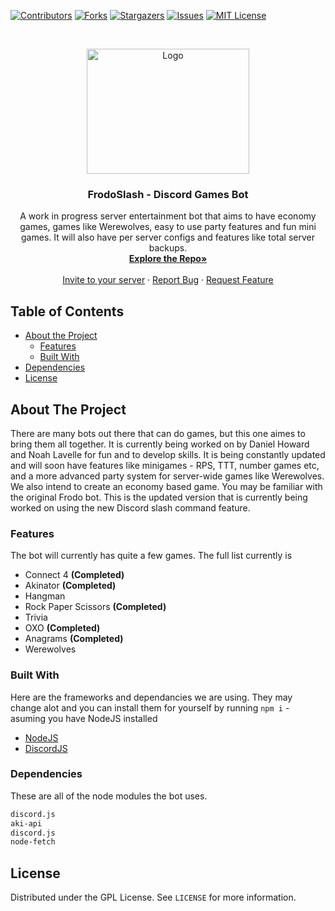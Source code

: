 
[![Contributors][contributors-shield]][contributors-url]
[![Forks][forks-shield]][forks-url]
[![Stargazers][stars-shield]][stars-url]
[![Issues][issues-shield]][issues-url]
[![MIT License][license-shield]][license-url]


<br />
<p align="center">
  <a href="https://github.com/NoahLavelle/Frodo">
    <img src="https://i.imgur.com/VZSq2qr.png" alt="Logo" width="260" height="200">
  </a>

<h3 align="center">FrodoSlash - Discord Games Bot</h3>

<p align="center">
    A work in progress server entertainment bot that aims to have economy games, games like Werewolves, easy to use party features and fun mini games. It will also have per server configs and features like total server backups. 
    <br />
    <a href="https://github.com/NoahLavelle/Frodo"><strong>Explore the Repo»</strong></a>
    <br />
    <br />
    <a href="https://discord.com/oauth2/authorize?client_id=734746193082581084&permissions=268691536&scope=bot">Invite to your server</a>
    ·
    <a href="https://github.com/NoahLavelle/Frodo/issues">Report Bug</a>
    ·
    <a href="https://github.com/NoahLavelle/Frodo/issues">Request Feature</a>
</p>



<!-- TABLE OF CONTENTS -->
## Table of Contents

* [About the Project](#about-the-project)
    * [Features](#features)
    * [Built With](#built-with)
* [Dependencies](#dependencies)
* [License](#license)

<!-- ABOUT THE PROJECT -->
## About The Project

There are many bots out there that can do games, but this one aimes to bring them all together. It is currently being worked on by Daniel Howard and Noah Lavelle for fun and to develop skills. It is being constantly updated and will soon have features like minigames - RPS, TTT, number games etc, and a more advanced party system for server-wide games like Werewolves. We also intend to create an economy based game.
You may be familiar with the original Frodo bot. This is the updated version that is currently being worked on using the new Discord slash command feature.

### Features

The bot will currently has quite a few games. The full list currently is
* Connect 4 <b>(Completed)</b>
* Akinator <b>(Completed)</b>
* Hangman
* Rock Paper Scissors <b>(Completed)</b>
* Trivia
* OXO <b>(Completed)</b>
* Anagrams <b>(Completed)</b>
* Werewolves

### Built With
Here are the frameworks and dependancies we are using. They may change alot and you can install them for yourself by running ``npm i`` - asuming you have NodeJS installed
* [NodeJS](https://nodejs.org/en/)
* [DiscordJS](https://discord.js.org/#/)


### Dependencies

These are all of the node modules the bot uses.
```sh
discord.js
aki-api
discord.js
node-fetch
```

<!-- LICENSE -->
## License

Distributed under the GPL License. See `LICENSE` for more information.





<!-- MARKDOWN LINKS & IMAGES -->
<!-- https://www.markdownguide.org/basic-syntax/#reference-style-links -->
[contributors-shield]: https://img.shields.io/github/contributors/NoahLavelle/Frodo.svg?style=flat-square
[contributors-url]: https://github.com/NoahLavelle/Frodo/graphs/contributors
[forks-shield]: https://img.shields.io/github/forks/NoahLavelle/Frodo.svg?style=flat-square
[forks-url]: https://github.com/NoahLavelle/Frodo/network/members
[stars-shield]: https://img.shields.io/github/stars/NoahLavelle/Frodo.svg?style=flat-square
[stars-url]: https://github.com/NoahLavelle/Frodo/stargazers
[issues-shield]: https://img.shields.io/github/issues/NoahLavelle/Frodo.svg?style=flat-square
[issues-url]: https://github.com/NoahLavelle/Frodo/issues
[license-shield]: https://img.shields.io/github/license/NoahLavelle/Frodo.svg?style=flat-square
[license-url]: https://github.com/NoahLavelle/Frodo/blob/master/LICENSE.txt
